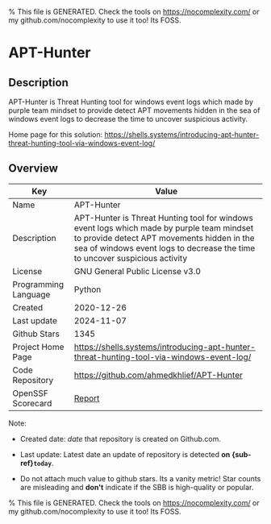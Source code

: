 
% This file is GENERATED. Check the tools on https://nocomplexity.com/ or my github.com/nocomplexity to use it too! Its FOSS. 

# APT-Hunter

## Description 

APT-Hunter is Threat Hunting tool for windows event logs which made by purple team mindset to provide detect APT movements hidden in the sea of windows event logs to decrease the time to uncover suspicious activity. 

Home page for this solution: https://shells.systems/introducing-apt-hunter-threat-hunting-tool-via-windows-event-log/ 

## Overview 

| Key | Value |
| --- | --- |
| Name | APT-Hunter |
| Description | APT-Hunter is Threat Hunting tool for windows event logs which made by purple team mindset to provide detect APT movements hidden in the sea of windows event logs to decrease the time to uncover suspicious activity |
| License | GNU General Public License v3.0 |
| Programming Language | Python |
| Created | 2020-12-26 |
| Last update | 2024-11-07 |
| Github Stars | 1345 |
| Project Home Page | https://shells.systems/introducing-apt-hunter-threat-hunting-tool-via-windows-event-log/ |
| Code Repository | https://github.com/ahmedkhlief/APT-Hunter |
| OpenSSF Scorecard | [Report](https://securityscorecards.dev/viewer/?uri=github.com/ahmedkhlief/APT-Hunter) |

Note:
 - Created date: *date* that repository is created on Github.com. 

- Last update: Latest date an update of repository is detected **on {sub-ref}`today`**. 

- Do not attach much value to github stars. Its a vanity metric! Star counts are misleading and 
**don't** indicate if the SBB is high-quality or popular.

% This file is GENERATED. Check the tools on https://nocomplexity.com/ or my github.com/nocomplexity to use it too! Its FOSS. 

